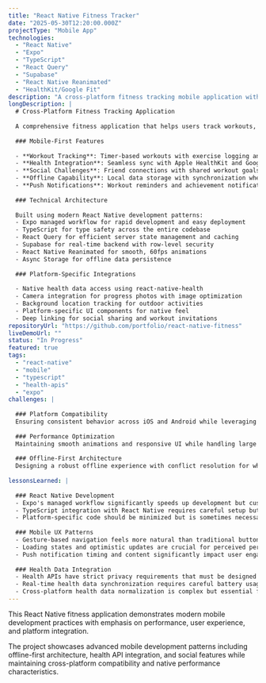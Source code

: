 ```yaml
---
title: "React Native Fitness Tracker"
date: "2025-05-30T12:20:00.000Z"
projectType: "Mobile App"
technologies:
  - "React Native"
  - "Expo"
  - "TypeScript"
  - "React Query"
  - "Supabase"
  - "React Native Reanimated"
  - "HealthKit/Google Fit"
description: "A cross-platform fitness tracking mobile application with social features, built using React Native and integrated with device health APIs."
longDescription: |
  # Cross-Platform Fitness Tracking Application
  
  A comprehensive fitness application that helps users track workouts, monitor progress, and connect with friends through social fitness challenges.
  
  ### Mobile-First Features
  
  - **Workout Tracking**: Timer-based workouts with exercise logging and progress photos
  - **Health Integration**: Seamless sync with Apple HealthKit and Google Fit APIs
  - **Social Challenges**: Friend connections with shared workout goals and leaderboards
  - **Offline Capability**: Local data storage with synchronization when online
  - **Push Notifications**: Workout reminders and achievement notifications
  
  ### Technical Architecture
  
  Built using modern React Native development patterns:
  - Expo managed workflow for rapid development and easy deployment
  - TypeScript for type safety across the entire codebase
  - React Query for efficient server state management and caching
  - Supabase for real-time backend with row-level security
  - React Native Reanimated for smooth, 60fps animations
  - Async Storage for offline data persistence
  
  ### Platform-Specific Integrations
  
  - Native health data access using react-native-health
  - Camera integration for progress photos with image optimization
  - Background location tracking for outdoor activities
  - Platform-specific UI components for native feel
  - Deep linking for social sharing and workout invitations
repositoryUrl: "https://github.com/portfolio/react-native-fitness"
liveDemoUrl: ""
status: "In Progress"
featured: true
tags:
  - "react-native"
  - "mobile"
  - "typescript"
  - "health-apis"
  - "expo"
challenges: |
  
  ### Platform Compatibility
  Ensuring consistent behavior across iOS and Android while leveraging platform-specific health APIs required extensive testing and conditional implementations.
  
  ### Performance Optimization
  Maintaining smooth animations and responsive UI while handling large datasets of workout history and real-time updates from health sensors.
  
  ### Offline-First Architecture
  Designing a robust offline experience with conflict resolution for when users sync data from multiple devices or after extended offline periods.
  
lessonsLearned: |
  
  ### React Native Development
  - Expo's managed workflow significantly speeds up development but custom native modules require ejection
  - TypeScript integration with React Native requires careful setup but provides excellent developer experience
  - Platform-specific code should be minimized but is sometimes necessary for optimal user experience
  
  ### Mobile UX Patterns
  - Gesture-based navigation feels more natural than traditional button-based interfaces
  - Loading states and optimistic updates are crucial for perceived performance
  - Push notification timing and content significantly impact user engagement
  
  ### Health Data Integration
  - Health APIs have strict privacy requirements that must be designed into the app architecture
  - Real-time health data synchronization requires careful battery usage optimization
  - Cross-platform health data normalization is complex but essential for user experience
---
```


This React Native fitness application demonstrates modern mobile development practices with emphasis on performance, user experience, and platform integration.

The project showcases advanced mobile development patterns including offline-first architecture, health API integration, and social features while maintaining cross-platform compatibility and native performance characteristics.
